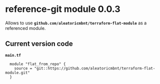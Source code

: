 # reference-git module 0.0.3

Allows to use **`github.com/aleatoricmbnt/terraform-flat-module`** as a referenced module.

## Current version code

**`main.tf`**

```
  module "flat_from_repo" {
    source = "git::https://github.com/aleatoricmbnt/terraform-flat-module.git"
  }
```